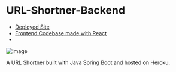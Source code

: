 # URL-Shortner-Backend

- [Deployed Site](https://url-shortener-ah.vercel.app/)
- [Frontend Codebase made with React](https://github.com/meep-morp/URL-Shortener-FrontEnd)
- 
![image](https://user-images.githubusercontent.com/56855175/118735987-2336ae00-b807-11eb-8587-091ff00fe3ae.png)

 A URL Shortner built with Java Spring Boot and hosted on Heroku.
